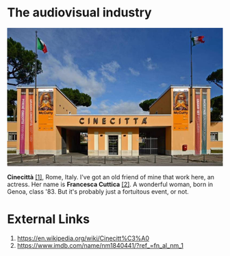 # The audiovisual industry

![Cinecittà in Rome](../Images/39746_Cinecitta_1432173962.jpg)

**Cinecittà** [[1]](https://en.wikipedia.org/wiki/Cinecitt%C3%A0), Rome, Italy. I've got an old friend of mine that work here, an actress. Her name is **Francesca Cuttica** [[2]](https://www.imdb.com/name/nm1840441/?ref_=fn_al_nm_1). A wonderful woman, born in Genoa, class '83. But it's probably just a fortuitous event, or not.

# External Links

1. https://en.wikipedia.org/wiki/Cinecitt%C3%A0
2. https://www.imdb.com/name/nm1840441/?ref_=fn_al_nm_1